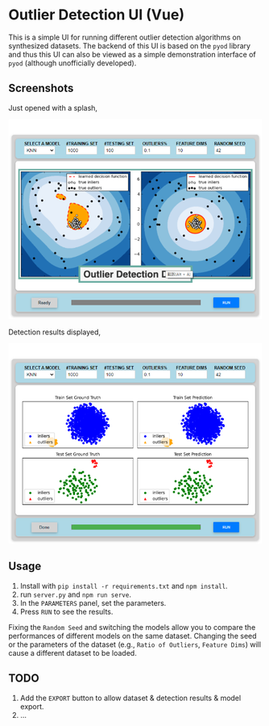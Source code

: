 # Outlier Detection UI (Vue)

This is a simple UI for running different outlier detection algorithms on synthesized datasets. The backend of this UI is based on the `pyod` library and thus this UI can also be viewed as a simple demonstration interface of `pyod` (although unofficially developed).

## Screenshots

Just opened with a splash,

![](docs/software-interface.png)

Detection results displayed,

![](docs/detection-results.png)

## Usage

1. Install with `pip install -r requirements.txt` and `npm install`.
2. run `server.py` and `npm run serve`.
3. In the `PARAMETERS` panel, set the parameters.
4. Press `RUN` to see the results.

Fixing the `Random Seed` and switching the models allow you to compare the performances of different models on the same dataset. Changing the seed or the parameters of the dataset (e.g., `Ratio of Outliers`, `Feature Dims`) will cause a different dataset to be loaded.

## TODO

1. Add the `EXPORT` button to allow dataset & detection results & model export.
2. ...

